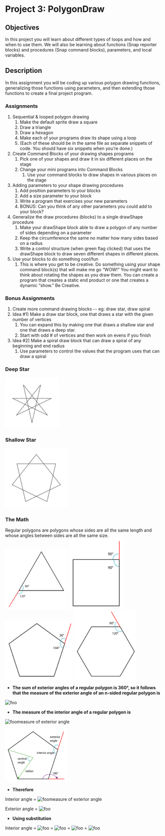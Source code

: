 # Project 3: PolygonDraw

## Objectives
In this project you will learn about different types of loops and how and when to use them. We will also be learning about functions (Snap reporter blocks) and procedures (Snap command blocks), parameters, and local variables.

## Description
In this assignment you will be coding up various polygon drawing functions, generalizing those functions using parameters, and then extending those functions to create a final project program.

### Assignments
1. Sequential & looped polygon drawing 
   1. Make the default sprite draw a square
   1. Draw a triangle
   1. Draw a hexagon
   1. Make each of your programs draw its shape using a loop
   1. (Each of these should be in the same file as separate snippets of code. You should have six snippets when you’re done.)
1. Create Command Blocks of your drawing shapes programs
   1. Pick one of your shapes and draw it in six different places on the stage
   1. Change your mini programs into Command Blocks
      1. Use your command blocks to draw shapes in various places on the stage
1. Adding parameters to your shape drawing procedures 
   1. Add position parameters to your blocks
   1. Add a size parameter to your block
   1. Write a program that exercises your new parameters
   1. BONUS: Can you think of any other parameters you could add to your block?
1. Generalize the draw procedures (blocks) to a single drawShape procedure
   1. Make your drawShape block able to draw a polygon of any number of sides depending on a parameter
   1. Keep the circumference the same no matter how many sides based on a radius
   1. Write a control structure (when green flag clicked) that uses the drawShape block to draw seven different shapes in different places.
1. Use your blocks to do something cool/fun 
   1. This is where you get to be creative. Do something using your shape command block(s) that will make me go “WOW!” You might want to think about rotating the shapes as you draw them. You can create a program that creates a static end product or one that creates a dynamic “show.” Be Creative.
### Bonus Assignments
1. Create more command drawing blocks -- eg: draw star, draw spiral
1. Idea #1) Make a draw star block, one that draws a star with the given number of vertices
   1. You can expand this by making one that draws a shallow star and one that draws a deep star. 
   1. Start with odd # of vertices and then work on evens if you finish
1. Idea #2) Make a spiral draw block that can draw a spiral of any beginning and end radius
   1. Use parameters to control the values that the program uses that can draw a spiral 

### Deep Star
![Deep Star](images/p3_deep_star.png)

### Shallow Star
![Shallow Star](images/p3_shallow_star.png)

### The Math
Regular polygons are polygons whose sides are all the same length and whose angles between sides are all the same size.
<img src="images/p3_triangle.png" alt="Triangle" width="200"/>
<img src="images/p3_square.png" alt="Square" width="180"/>
<img src="images/p3_pentagon.png" alt="Pentagon" width="220"/>
<img src="images/p3_hexagon.png" alt="Hexagon" width="200"/>

* **The sum of exterior angles of a regular polygon is 360&deg;, so it follows that the measure of the exterior angle of an n-sided regular polygon is**

![foo](https://render.githubusercontent.com/render/math?math=\Large%20\frac{360^\circ}{n})

* **The measure of the interior angle of a regular polygon is** 

![foo](https://render.githubusercontent.com/render/math?math=180^\circ-)measure of exterior angle

<img src="images/p3_angle_names.png" alt="Hexagon" width="200"/>

* **Therefore**

Interior angle = ![foo](https://render.githubusercontent.com/render/math?math=180^\circ-)measure of exterior angle

Exterior angle = ![foo](https://render.githubusercontent.com/render/math?math=\Large%20\frac{360^\circ}{n})

* **Using substitution**

Interior angle = ![foo](https://render.githubusercontent.com/render/math?math=180^\circ-\Large%20\frac{360^\circ}{n})
               = ![foo](https://render.githubusercontent.com/render/math?math=\Large\frac{n*180^\circ}{n}-\frac{360^\circ}{n})
               = ![foo](https://render.githubusercontent.com/render/math?math=\Large\frac{n*180^\circ-360^\circ}{n})
               = ![foo](https://render.githubusercontent.com/render/math?math=180^\circ*\Large\frac{n-2}{n})
